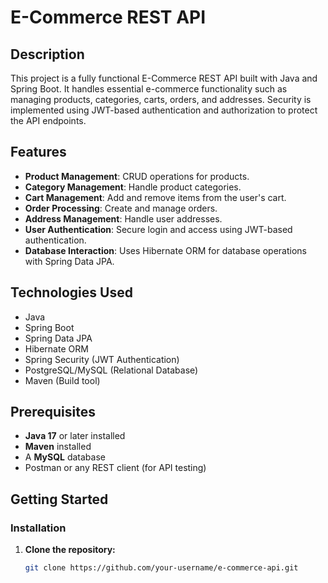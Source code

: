 # E-Commerce REST API

## Description

This project is a fully functional E-Commerce REST API built with Java and Spring Boot. It handles essential e-commerce functionality such as managing products, categories, carts, orders, and addresses. Security is implemented using JWT-based authentication and authorization to protect the API endpoints.

## Features

- **Product Management**: CRUD operations for products.
- **Category Management**: Handle product categories.
- **Cart Management**: Add and remove items from the user's cart.
- **Order Processing**: Create and manage orders.
- **Address Management**: Handle user addresses.
- **User Authentication**: Secure login and access using JWT-based authentication.
- **Database Interaction**: Uses Hibernate ORM for database operations with Spring Data JPA.

## Technologies Used

- Java 
- Spring Boot
- Spring Data JPA
- Hibernate ORM
- Spring Security (JWT Authentication)
- PostgreSQL/MySQL (Relational Database)
- Maven (Build tool)

## Prerequisites

- **Java 17** or later installed
- **Maven** installed
- A  **MySQL** database
- Postman or any REST client (for API testing)

## Getting Started

### Installation

1. **Clone the repository:**

   ```bash
   git clone https://github.com/your-username/e-commerce-api.git
   

